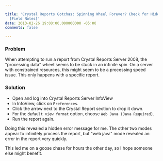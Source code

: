 ```yaml
---
 
title: 'Crystal Reports Gotchas: Spinning Wheel Forever? Check for Hidden Error Messages.
  [Field Notes]'
date: 2013-02-26 19:00:00.000000000 -05:00
comments: false

---
```

### Problem

When attempting to run a report from Crystal Reports Server 2008, the "processing data" wheel seems to be stuck in an infinite spin. On a server with constrained resources, this might seem to be a processing speed issue. This only happens with a specific report.

### Solution

* Open and log into Crystal Reports Server InfoView
* In InfoView, click on `Preferences`.
* Click the arrow next to the Crystal Report section to drop it down.
* For the `default view format` option, choose `Web Java (Java Required)`.
* Run the report again.

Doing this revealed a hidden error message for me. The other two modes appear to infinitely process the report, but "web java" mode revealed an error in the report very quickly.

This led me on a goose chase for hours the other day, so I hope someone else might benefit.
